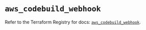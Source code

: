 # `aws_codebuild_webhook`

Refer to the Terraform Registry for docs: [`aws_codebuild_webhook`](https://registry.terraform.io/providers/hashicorp/aws/5.93.0/docs/resources/codebuild_webhook).
